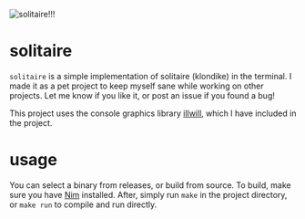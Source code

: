 ![solitaire!!!](https://github.com/spsandwichman/blob/main/img/solitairebanner.png)

# solitaire
`solitaire` is a simple implementation of solitaire (klondike) in the terminal. I made it as a pet project to keep myself sane while working on other projects. Let me know if you like it, or post an issue if you found a bug! 

This project uses the console graphics library [illwill](https://github.com/johnnovak/illwill/), which I have included in the project.

# usage
You can select a binary from releases, or build from source. To build, make sure you have [Nim](https://nim-lang.org/) installed. After, simply run `make` in the project directory, or `make run` to compile and run directly.
